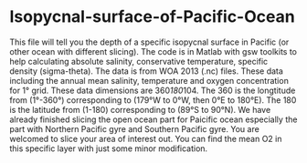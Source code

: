 # Isopycnal-surface-of-Pacific-Ocean
This file will tell you the depth of a specific isopycnal surface in Pacific (or other ocean with different slicing).
The code is in Matlab with gsw toolkits to help calculating absolute salinity, conservative temperature, specific density (sigma-theta).
The data is from WOA 2013 (.nc) files. These data including the annual mean salinity, temperature and oxygen concentration for 1° grid. These data dimensions are 360*180*104. The 360 is the longtitude from (1°-360°) corresponding to (179°W to 0°W, then 0°E to 180°E). The 180 is the latitude from (1-180) corresponding to (89°S to 90°N). We have already finished slicing the open ocean part for Paicific ocean especially the part with Northern Pacific gyre and Southern Pacific gyre. You are welcomed to slice your area of interest out. You can find the mean O2 in this specific layer with just some minor modification.  
